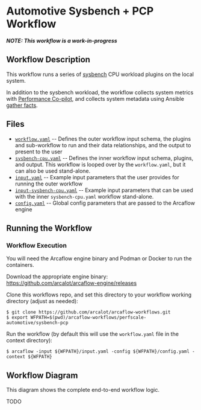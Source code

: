 # Automotive Sysbench + PCP Workflow

***NOTE: This workflow is a work-in-progress***

## Workflow Description

This workflow runs a series of [sysbench](https://github.com/akopytov/sysbench) CPU workload plugins on the local system.

In addition to the sysbench workload, the workflow collects system metrics with [Performance Co-pilot](https://pcp.io/), and collects system metadata using Ansible [gather facts](https://docs.ansible.com/ansible/latest/collections/ansible/builtin/gather_facts_module.html).

## Files

- [`workflow.yaml`](workflow.yaml) -- Defines the outer workflow input schema, the plugins and sub-workflow to run and their data relationships, and the output to present to the user
- [`sysbench-cpu.yaml`](sysbench-cpu.yaml) -- Defines the inner workflow input schema, plugins, and output. This workflow is looped over by the `workflow.yaml`, but it can also be used stand-alone.
- [`input.yaml`](input-example.yaml) -- Example input parameters that the user provides for running
  the outer workflow
- [`input-sysbench-cpu.yaml`](input-sysbench-cpu.yaml) -- Example input parameters that can be used with the inner `sysbench-cpu.yaml` workflow stand-alone.
- [`config.yaml`](config.yaml) -- Global config parameters that are passed to the Arcaflow
  engine
                     
## Running the Workflow

### Workflow Execution

You will need the Arcaflow engine binary and Podman or Docker to run the containers.

Download the appropriate engine binary:
https://github.com/arcalot/arcaflow-engine/releases

Clone this workflows repo, and set this directory to your workflow working directory (adjust as needed):
```
$ git clone https://github.com/arcalot/arcaflow-workflows.git
$ export WFPATH=$(pwd)/arcaflow-workflows/perfscale-automotive/sysbench-pcp
```
 
Run the workflow (by default this will use the `workflow.yaml` file in the context directory):
```
$ arcaflow -input ${WFPATH}/input.yaml -config ${WFPATH}/config.yaml -context ${WFPATH}
```

## Workflow Diagram
This diagram shows the complete end-to-end workflow logic.

TODO
